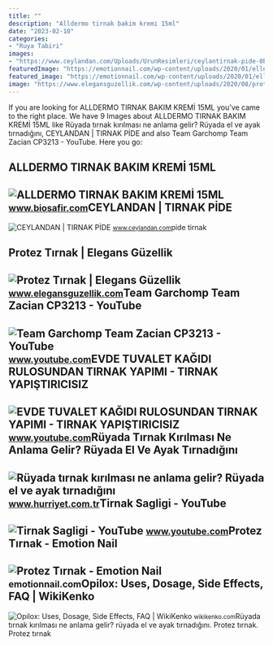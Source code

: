 ```yaml
---
title: ""
description: "Alldermo tirnak bakim kremi̇ 15ml"
date: "2023-02-10"
categories:
- "Ruya Tabiri"
images:
- "https://www.ceylandan.com/Uploads/UrunResimleri/ceylantirnak-pide-0bcb.jpg"
featuredImage: "https://emotionnail.com/wp-content/uploads/2020/01/eller_emotionnail-1229x1536.jpg"
featured_image: "https://emotionnail.com/wp-content/uploads/2020/01/eller_emotionnail-1229x1536.jpg"
image: "https://www.elegansguzellik.com/wp-content/uploads/2020/08/protez-tirnak-1024x576.jpg"
---
```


If you are looking for ALLDERMO TIRNAK BAKIM KREMİ 15ML you've came to the right place. We have 9 Images about ALLDERMO TIRNAK BAKIM KREMİ 15ML like Rüyada tırnak kırılması ne anlama gelir? Rüyada el ve ayak tırnadığını, CEYLANDAN | TIRNAK PİDE and also Team Garchomp Team Zacian CP3213 - YouTube. Here you go:

ALLDERMO TIRNAK BAKIM KREMİ 15ML
--------------------------------

 ![ALLDERMO TIRNAK BAKIM KREMİ 15ML](https://www.biosafir.com/Webkontrol/IcerikYonetimi/GaleriResim/KucukResim/alldermo-tirnak-bakim-kremi-15ml_urunler_g261_k_Gh7w26Xo.jpg) <small>www.biosafir.com</small>CEYLANDAN | TIRNAK PİDE
-----------------------

 ![CEYLANDAN | TIRNAK PİDE](https://www.ceylandan.com/Uploads/UrunResimleri/ceylantirnak-pide-0bcb.jpg) <small>www.ceylandan.com</small>pide tirnak

Protez Tırnak | Elegans Güzellik
--------------------------------

 ![Protez Tırnak | Elegans Güzellik](https://www.elegansguzellik.com/wp-content/uploads/2020/08/protez-tirnak-1024x576.jpg) <small>www.elegansguzellik.com</small>Team Garchomp Team Zacian CP3213 - YouTube
------------------------------------------

 ![Team Garchomp Team Zacian CP3213 - YouTube](https://i.ytimg.com/vi/HYLCwcE-Dgc/maxres2.jpg?sqp=-oaymwEoCIAKENAF8quKqQMcGADwAQH4AYwCgALgA4oCDAgAEAEYRSBHKGUwDw==&rs=AOn4CLC_ulBvmvqa2cf2uT56Qfk3FCYaDA) <small>www.youtube.com</small>EVDE TUVALET KAĞIDI RULOSUNDAN TIRNAK YAPIMI - TIRNAK YAPIŞTIRICISIZ
--------------------------------------------------------------------

 ![EVDE TUVALET KAĞIDI RULOSUNDAN TIRNAK YAPIMI - TIRNAK YAPIŞTIRICISIZ](https://i.ytimg.com/vi/R6AWKaA_r1g/maxresdefault.jpg) <small>www.youtube.com</small>Rüyada Tırnak Kırılması Ne Anlama Gelir? Rüyada El Ve Ayak Tırnadığını
----------------------------------------------------------------------

 ![Rüyada tırnak kırılması ne anlama gelir? Rüyada el ve ayak tırnadığını](https://i4.hurimg.com/i/hurriyet/75/750x422/5f16da112269a21bd8258fd2.jpg) <small>www.hurriyet.com.tr</small>Tirnak Sagligi - YouTube
------------------------

 ![Tirnak Sagligi - YouTube](https://i.ytimg.com/vi/R0-fY2G2PFI/maxresdefault.jpg) <small>www.youtube.com</small>Protez Tırnak - Emotion Nail
----------------------------

 ![Protez Tırnak - Emotion Nail](https://emotionnail.com/wp-content/uploads/2020/01/eller_emotionnail-1229x1536.jpg) <small>emotionnail.com</small>Opilox: Uses, Dosage, Side Effects, FAQ | WikiKenko
---------------------------------------------------

 ![Opilox: Uses, Dosage, Side Effects, FAQ | WikiKenko](https://wikikenko.com/wp-content/uploads/2022/01/O-384.jpg) <small>wikikenko.com</small>Rüyada tırnak kırılması ne anlama gelir? rüyada el ve ayak tırnadığını. Protez tırnak. Protez tırnak
